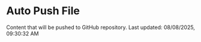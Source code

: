 # Auto Push File

Content that will be pushed to GitHub repository.
Last updated: 08/08/2025, 09:30:32 AM